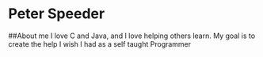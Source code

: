 # Peter Speeder

##About me
I love C and Java, and I love helping others learn. My goal is to create the help I wish I had as a self taught Programmer
